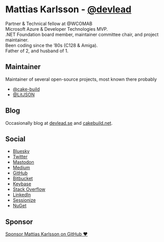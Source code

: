 # Mattias Karlsson  - [@devlead](https://github.com/devlead)

Partner & Technical fellow at @WCOMAB <br/>
Microsoft Azure & Developer Technologies MVP.<br/>
.NET Foundation board member, maintainer committee chair, and project maintainer.<br/>
Been coding since the ’80s (C128 & Amiga).<br/>
Father of 2, and husband of 1.<br/>

## Maintainer

Maintainer of several open-source projects, most known there probably

* [@cake-build](https://github.com/cake-build)
* [@LitJSON](https://github.com/LitJSON)

## Blog

Occasionally blog at [devlead.se](https://www.devlead.se) and [cakebuild.net](https://cakebuild.net/blog/).

## Social
* <a href="https://bsky.app/profile/devlead.se">Bluesky</a>
* <a href="https://twitter.com/devlead">Twitter</a>
* <a rel="me" href="https://mastodon.social/@devlead">Mastodon</a>
* <a href="https://devlead.medium.com">Medium</a>
* <a href="https://github.com/devlead">GitHub</a>
* <a href="https://bitbucket.org/devlead">Bitbucket</a>
* <a href="https://keybase.io/devlead"> Keybase</a>
* <a href="https://stackoverflow.com/users/5883153/devlead">Stack&nbsp;Overflow</a>
* <a href="https://www.linkedin.com/in/devlead">LinkedIn</a>
* <a href="https://sessionize.com/devlead/">Sessionize</a>
* <a href="https://www.nuget.org/profiles/devlead">NuGet</a>

## Sponsor

<a href="https://github.com/sponsors/devlead" title="Sponsor Mattias Karlsson on GitHub">Sponsor Mattias Karlsson on GitHub :heart:</a>
